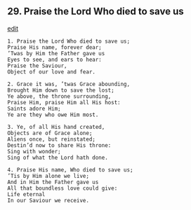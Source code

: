 
## 29.  Praise the Lord Who died to save us
[edit](https://docs.google.com/document/d/19%2DYaypsHnhBdM1NByiNx8C_H1_LQJFOO/edit?mode=html)



    1. Praise the Lord Who died to save us;
    Praise His name, forever dear; 
    ’Twas by Him the Father gave us 
    Eyes to see, and ears to hear:
    Praise the Saviour,
    Object of our love and fear.

    2. Grace it was, ’twas Grace abounding,
    Brought Him down to save the lost; 
    Ye above, the throne surrounding, 
    Praise Him, praise Him all His host: 
    Saints adore Him;
    Ye are they who owe Him most.

    3. Ye, of all His hand created,
    Objects are of Grace alone;
    Aliens once, but reinstated;
    Destin’d now to share His throne:
    Sing with wonder;
    Sing of what the Lord hath done.

    4. Praise His name, Who died to save us; 
    ’Tis by Him alone we live;
    And in Him the Father gave us 
    All that boundless love could give:
    Life eternal
    In our Saviour we receive.
